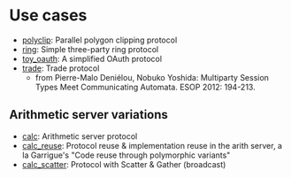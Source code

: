 # Use cases

* [polyclip](polyclip.ml): Parallel polygon clipping protocol
* [ring](ring.ml): Simple three-party ring protocol
* [toy_oauth](toy_oauth.ml): A simplified OAuth protocol
* [trade](trade.ml): Trade protocol
  * from Pierre-Malo Deniélou, Nobuko Yoshida: Multiparty Session Types Meet Communicating Automata. ESOP 2012: 194-213.

## Arithmetic server variations 

* [calc](calc.ml): Arithmetic server protocol
* [calc_reuse](calc_reuse.ml): Protocol reuse & implementation reuse in the arith server, a la Garrigue's "Code reuse through polymorphic variants"
* [calc_scatter](calc_scatter.ml): Protocol with Scatter & Gather (broadcast)
